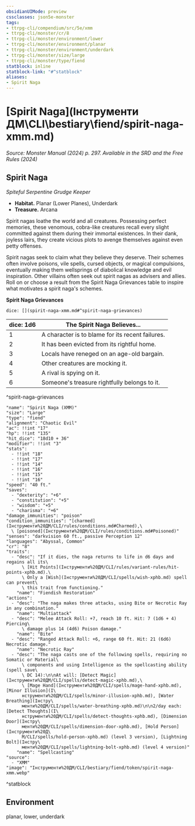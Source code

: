 ```yaml
---
obsidianUIMode: preview
cssclasses: json5e-monster
tags:
- ttrpg-cli/compendium/src/5e/xmm
- ttrpg-cli/monster/cr/8
- ttrpg-cli/monster/environment/lower
- ttrpg-cli/monster/environment/planar
- ttrpg-cli/monster/environment/underdark
- ttrpg-cli/monster/size/large
- ttrpg-cli/monster/type/fiend
statblock: inline
statblock-link: "#^statblock"
aliases:
- Spirit Naga
---
```

# [Spirit Naga](Інструменти ДМ\CLI\bestiary\fiend/spirit-naga-xmm.md)
*Source: Monster Manual (2024) p. 297. Available in the <span title='Systems Reference Document (5.2)'>SRD</span> and the Free Rules (2024)*  

## Spirit Naga

*Spiteful Serpentine Grudge Keeper*

- **Habitat.** Planar (Lower Planes), Underdark  
- **Treasure.** Arcana  

Spirit nagas loathe the world and all creatures. Possessing perfect memories, these venomous, cobra-like creatures recall every slight committed against them during their immortal existences. In their dank, joyless lairs, they create vicious plots to avenge themselves against even petty offenses.

Spirit nagas seek to claim what they believe they deserve. Their schemes often involve poisons, vile spells, cursed objects, or magical compulsions, eventually making them wellsprings of diabolical knowledge and evil inspiration. Other villains often seek out spirit nagas as advisers and allies. Roll on or choose a result from the Spirit Naga Grievances table to inspire what motivates a spirit naga's schemes.

**Spirit Naga Grievances**

`dice: [](spirit-naga-xmm.md#^spirit-naga-grievances)`

| dice: 1d6 | The Spirit Naga Believes... |
|-----------|-----------------------------|
| 1 | A character is to blame for its recent failures. |
| 2 | It has been evicted from its rightful home. |
| 3 | Locals have reneged on an age-old bargain. |
| 4 | Other creatures are mocking it. |
| 5 | A rival is spying on it. |
| 6 | Someone's treasure rightfully belongs to it. |
^spirit-naga-grievances

```statblock
"name": "Spirit Naga (XMM)"
"size": "Large"
"type": "fiend"
"alignment": "Chaotic Evil"
"ac": !!int "17"
"hp": !!int "135"
"hit_dice": "18d10 + 36"
"modifier": !!int "3"
"stats":
  - !!int "18"
  - !!int "17"
  - !!int "14"
  - !!int "16"
  - !!int "15"
  - !!int "16"
"speed": "40 ft."
"saves":
  - "dexterity": "+6"
  - "constitution": "+5"
  - "wisdom": "+5"
  - "charisma": "+6"
"damage_immunities": "poison"
"condition_immunities": "[charmed](Інструменти%20ДМ/CLI/rules/conditions.md#Charmed),\
  \ [poisoned](Інструменти%20ДМ/CLI/rules/conditions.md#Poisoned)"
"senses": "darkvision 60 ft., passive Perception 12"
"languages": "Abyssal, Common"
"cr": "8"
"traits":
  - "desc": "If it dies, the naga returns to life in d6 days and regains all its\
      \ [Hit Points](Інструменти%20ДМ/CLI/rules/variant-rules/hit-points-xphb.md).\
      \ Only a [Wish](Інструменти%20ДМ/CLI/spells/wish-xphb.md) spell can prevent\
      \ this trait from functioning."
    "name": "Fiendish Restoration"
"actions":
  - "desc": "The naga makes three attacks, using Bite or Necrotic Ray in any combination."
    "name": "Multiattack"
  - "desc": "Melee Attack Roll: +7, reach 10 ft. Hit: 7 (1d6 + 4) Piercing\
      \ damage plus 14 (4d6) Poison damage."
    "name": "Bite"
  - "desc": "Ranged Attack Roll: +6, range 60 ft. Hit: 21 (6d6) Necrotic damage."
    "name": "Necrotic Ray"
  - "desc": "The naga casts one of the following spells, requiring no Somatic or Material\
      \ components and using Intelligence as the spellcasting ability (spell save\
      \ DC 14):\n\nAt will: [Detect Magic](Інструменти%20ДМ/CLI/spells/detect-magic-xphb.md),\
      \ [Mage Hand](Інструменти%20ДМ/CLI/spells/mage-hand-xphb.md), [Minor Illusion](І\
      нструменти%20ДМ/CLI/spells/minor-illusion-xphb.md), [Water Breathing](Інстру\
      менти%20ДМ/CLI/spells/water-breathing-xphb.md)\n\n2/day each: [Detect Thoughts](І\
      нструменти%20ДМ/CLI/spells/detect-thoughts-xphb.md), [Dimension Door](Інстру\
      менти%20ДМ/CLI/spells/dimension-door-xphb.md), [Hold Person](Інструменти%20Д\
      М/CLI/spells/hold-person-xphb.md) (level 3 version), [Lightning Bolt](Інстру\
      менти%20ДМ/CLI/spells/lightning-bolt-xphb.md) (level 4 version)"
    "name": "Spellcasting"
"source":
  - "XMM"
"image": "Інструменти%20ДМ/CLI/bestiary/fiend/token/spirit-naga-xmm.webp"
```
^statblock

## Environment

planar, lower, underdark
